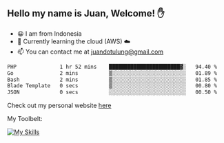## Hello my name is Juan, Welcome! ✋

- 😀 I am from Indonesia
- 📖 Currently learning the cloud (AWS) ☁️
- 📫 You can contact me at juandotulung@gmail.com

<!--START_SECTION:waka-->

```txt
PHP              1 hr 52 mins    ███████████████████████▓░   94.40 %
Go               2 mins          ▒░░░░░░░░░░░░░░░░░░░░░░░░   01.89 %
Bash             2 mins          ▒░░░░░░░░░░░░░░░░░░░░░░░░   01.85 %
Blade Template   0 secs          ▒░░░░░░░░░░░░░░░░░░░░░░░░   00.80 %
JSON             0 secs          ░░░░░░░░░░░░░░░░░░░░░░░░░   00.50 %
```

<!--END_SECTION:waka-->

Check out my personal website [here](https://juanchristian.com)

My Toolbelt:

[![My Skills](https://skillicons.dev/icons?i=go,js,ts,nodejs,express,react,nextjs,vue,tailwind,vite,html,css,python,php,aws,bash,linux,postgres,mysql,redis,kafka,docker,vercel,netlify,vscode,figma)](https://skillicons.dev)

